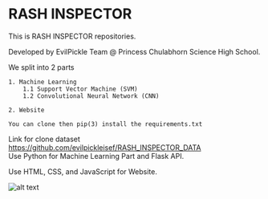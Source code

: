 # RASH INSPECTOR

This is RASH INSPECTOR repositories.

Developed by EvilPickle Team @ Princess Chulabhorn Science High School.

We split into 2 parts

    1. Machine Learning
        1.1 Support Vector Machine (SVM)
        1.2 Convolutional Neural Network (CNN)
        
    2. Website
    
    You can clone then pip(3) install the requirements.txt
    
Link for clone dataset https://github.com/evilpickleisef/RASH_INSPECTOR_DATA    
Use Python for Machine Learning Part and Flask API.

Use HTML, CSS, and JavaScript for Website.

![alt text](https://github.com/filmer2002/RASH_INSPECTOR/blob/master/HOME.png)

